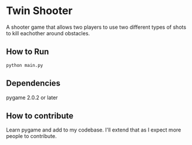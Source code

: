 # Twin Shooter
A shooter game that allows two players to use two different types of shots to kill eachother around obstacles.

## How to Run
`python main.py`

## Dependencies
pygame 2.0.2 or later

## How to contribute
Learn pygame and add to my codebase. I'll extend that as I expect more people to contribute.
